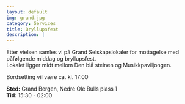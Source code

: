 ```yaml
---
layout: default
img: grand.jpg
category: Services
title: Bryllupsfest
description: |
---
```

Etter vielsen samles vi på Grand Selskapslokaler for mottagelse med påfølgende middag og bryllupsfest.<br />
Lokalet ligger midt mellom Den blå steinen og Musikkpaviljongen.

Bordsetting vil være ca. kl. 17:00

<b>Sted:</b> Grand Bergen, Nedre Ole Bulls plass 1 <br />
<b>Tid:</b> 15:30 - 02:00
